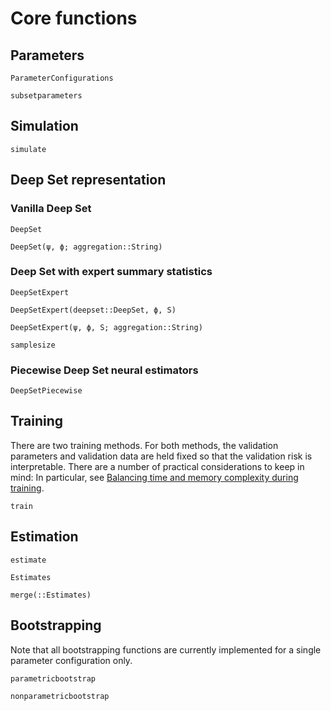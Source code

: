 # Core functions

## Parameters

```@docs
ParameterConfigurations

subsetparameters
```

## Simulation

```@docs
simulate
```

## Deep Set representation

### Vanilla Deep Set

```@docs
DeepSet

DeepSet(ψ, ϕ; aggregation::String)
```

### Deep Set with expert summary statistics

```@docs
DeepSetExpert

DeepSetExpert(deepset::DeepSet, ϕ, S)

DeepSetExpert(ψ, ϕ, S; aggregation::String)

samplesize
```

### Piecewise Deep Set neural estimators

```@docs
DeepSetPiecewise
```


## Training

There are two training methods. For both methods, the validation parameters and validation data are held fixed so that the validation risk is interpretable. There are a number of practical considerations to keep in mind: In particular, see [Balancing time and memory complexity during training](@ref).

```@docs
train
```

## Estimation

```@docs
estimate

Estimates

merge(::Estimates)
```

## Bootstrapping

Note that all bootstrapping functions are currently implemented for a single parameter configuration only.

```@docs
parametricbootstrap

nonparametricbootstrap
```
